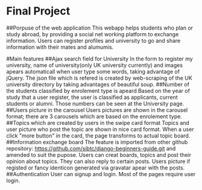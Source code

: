 # Final Project
##Porpuse of the web application
This webapp helps students who plan or study abroad, by providing a social net working platform to exchange information.
Users can register profiles and university to go and share information with their mates and alumumis.

#Main features
##Ajax search field for University
In the form to register my university, name of university(only UK university currently) and images apears automaticall when user type some words, taking advantage of jQuery.
The json file which is refered is created by web-scraping of the UK university directory by taking advantages of beautiful soup.
##Number of the students classified by enrolement type is apeard
Based on the year of study that a user register, the user is classified as applicants, current students or alumni.
Those numbers can be seen at the University page.
##Users picture in the carousel
Users pictures are shown in the carousel format; there are 3 carousels which are based on the enrolement type.
##Topics which are created by users in the swipe card format
Topics and user picture who post the topic are shown in nice card format. When a user click "more button" in the card, the page transforms to actual topic board.
##Information exchange board
The feature is imported from other github repository: https://github.com/sibtc/django-beginners-guide.git and amended to suit the pupose.
Users can creat boards, topics and post their opinion about topics. They can also reply to certain posts.
Users picture if registed or fancy identicon generated via gravatar apear with the posts.
##Authentication
User can signup and login. Most of the pages require user login.
